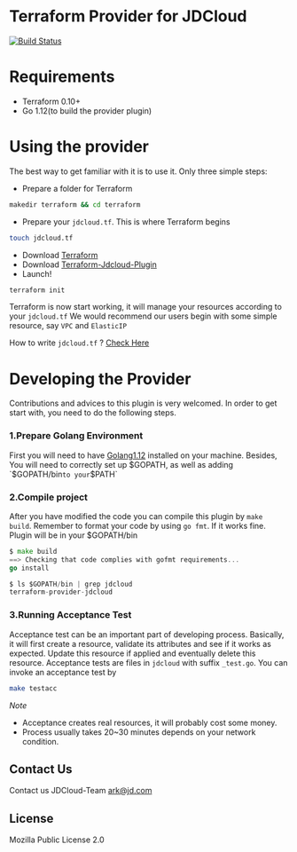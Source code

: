 Terraform Provider for JDCloud
==================

[![Build Status](https://travis-ci.com/jdclouddevelopers/terraform-provider-jdcloud.svg?branch=master)](https://travis-ci.com/jdclouddevelopers/terraform-provider-jdcloud)


# Requirements

* Terraform 0.10+
* Go 1.12(to build the provider plugin)

# Using the provider 

The best way to get familiar with it is to use it. Only three simple steps:

* Prepare a folder for Terraform 
```bash
makedir terraform && cd terraform 
```
* Prepare your `jdcloud.tf`. This is where Terraform begins 
```bash
touch jdcloud.tf
```
* Download [Terraform](https://www.terraform.io/downloads.html) 
* Download [Terraform-Jdcloud-Plugin](baidu.com)
* Launch!
```bash
terraform init
``` 
Terraform is now start working, it will manage your resources according to your `jdcloud.tf`
We would recommend our users begin with some simple resource, say `VPC` and `ElasticIP`

How to write `jdcloud.tf` ? [Check Here](https://github.com/XiaohanLiang/terraform-provider-jdcloud/blob/master/example/main.tf)

# Developing the Provider

Contributions and advices to this plugin is very welcomed. In order to get start with, you 
need to do the following steps.

### 1.Prepare Golang Environment

First you will need to have [Golang1.12](https://golang.org/dl/) installed on your machine. Besides, 
You will need to correctly set up $GOPATH, as well as adding `$GOPATH/bin` to your `$PATH`

### 2.Compile project

After you have modified the code you can compile this plugin by `make build`. 
Remember to format your code by using `go fmt`. If it works fine. Plugin will be in your $GOPATH/bin
``` go
$ make build
==> Checking that code complies with gofmt requirements...
go install

$ ls $GOPATH/bin | grep jdcloud
terraform-provider-jdcloud
```   

### 3.Running Acceptance Test

Acceptance test can be an important part of developing process. Basically, it will first create a resource,
validate its attributes and see if it works as expected. Update this resource if applied and eventually delete this resource.
Acceptance tests are files in `jdcloud` with suffix `_test.go`. You can invoke an acceptance test by 
```bash
make testacc
```

_Note_ 
* Acceptance creates real resources, it will probably cost some money.
* Process usually takes 20~30 minutes depends on your network condition.

## Contact Us 

Contact us JDCloud-Team <ark@jd.com>

## License

Mozilla Public License 2.0
